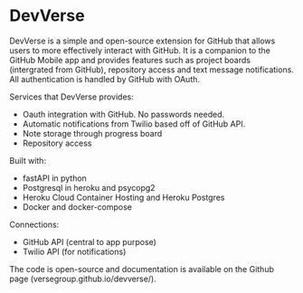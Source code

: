 # DevVerse

DevVerse is a simple and open-source extension for GitHub that allows users to more effectively interact with GitHub. It is a companion to the GitHub Mobile app and provides features such as project boards (intergrated from GitHub), repository access and text message notifications. All authentication is handled by GitHub with OAuth. 

Services that DevVerse provides:
- Oauth integration with GitHub. No passwords needed.
- Automatic notifications from Twilio based off of GitHub API.
- Note storage through progress board
- Repository access

Built with:
- fastAPI in python 
- Postgresql in heroku and psycopg2 
- Heroku Cloud Container Hosting and Heroku Postgres 
- Docker and docker-compose

Connections:
- GitHub API (central to app purpose)
- Twilio API (for notifications)

The code is open-source and documentation is available on the Github page (versegroup.github.io/devverse/).


